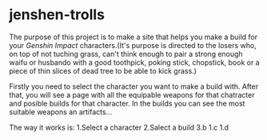 # jenshen-trolls
The purpose of this project is to make a site that helps you make a build for your *Genshin Impact* characters.(It's purpose is
directed to the losers who, on top of not tuching grass, can't think enough to pair a strong enough waifu or husbando with a 
good toothpick, poking stick, chopstick, book or a piece of thin slices of dead tree to be able to kick grass.)

Firstly you need to select the character you want to make a build with. After that, you will see a page with all the equipable
weapons for that chatracter and posible builds for that character. In the builds you can see the most suitable weapons an artifacts...
  
The way it works is:
1.Select a character
2.Salect a build
3.b
1.c
1.d
